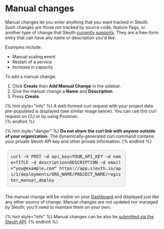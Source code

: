 # Manual changes

Manual changes let you enter anything that you want tracked in Sleuth. Such changes are those not tracked by source code, feature flags, or another type of change that Sleuth [currently supports](about-integrations.md). They are a free-form entry that can have any name or description you'd like. 

Examples include: 

* Manual scaling event
* Restart of a service
* Increase in capacity

To add a manual change: 

1. Click **Create** then **Add Manual Change** in the sidebar. 
2. Give the manual change a **Name** and **Description**. 
3. Press **Create**. 

{% hint style="info" %}
A well-formed curl request with your project data pre-populated is displayed \(see similar image below\). You can use this curl request on CLI or by using Postman.  
{% endhint %}

{% hint style="danger" %}
**Do not share the curl link with anyone outside of your organization.** The dynamically-generated curl command contains your private Sleuth API key and other private information. 
{% endhint %}

![curl information in Add Manual Change page](../.gitbook/assets/curl_url_dialog.png)

The manual change will be visible on your [Dashboard](../dashboard-1/dashboard.md) and displayed just like any other source of change. Manual changes are not updated nor managed by Sleuth; you'll need to maintain them on your own. 

{% hint style="info" %}
Manual changes can be also be [submitted via the Sleuth API](../sleuth-api.md#manual-change). 
{% endhint %}

